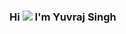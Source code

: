 ### Hi ![](https://user-images.githubusercontent.com/18350557/176309783-0785949b-9127-417c-8b55-ab5a4333674e.gif) I'm Yuvraj Singh 








